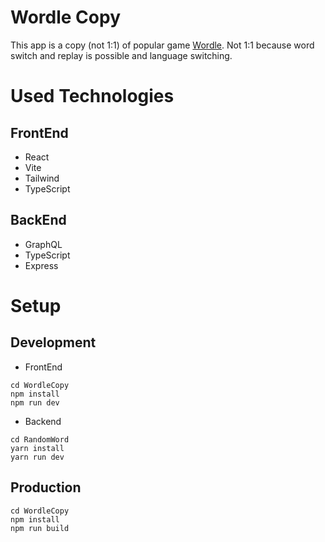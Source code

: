 # Wordle Copy

This app is a copy (not 1:1) of popular game [Wordle](https://www.nytimes.com/games/wordle/index.html).
Not 1:1 because word switch and replay is possible and language switching.

# Used Technologies

## FrontEnd

- React
- Vite
- Tailwind
- TypeScript

## BackEnd

- GraphQL
- TypeScript
- Express

# Setup

## Development

- FrontEnd

```
cd WordleCopy
npm install
npm run dev
```

- Backend

```
cd RandomWord
yarn install
yarn run dev
```

## Production

```
cd WordleCopy
npm install
npm run build
```
